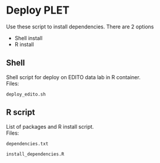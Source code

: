 # Deploy PLET
Use these script to install dependencies. There are 2 options
- Shell install
- R install

## Shell
Shell script for deploy on EDITO data lab in R container.
<br>
Files:
```
deploy_edito.sh
```


## R script
List of packages and R install script.
<br>
Files:
```
dependencies.txt
```

```
install_dependencies.R
```
